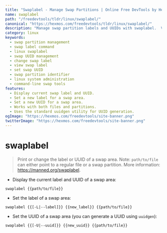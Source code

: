 ```yaml
---
title: "Swaplabel - Manage Swap Partitions | Online Free DevTools by Hexmos"
name: swaplabel
path: "/freedevtools/tldr/linux/swaplabel/"
canonical: "https://hexmos.com/freedevtools/tldr/linux/swaplabel/"
description: "Manage swap partition labels and UUIDs with swaplabel.  View, set, and change swap area identifiers easily. Free online tool, no registration required."
category: linux
keywords:
  - swap partition management
  - swap label command
  - linux swaplabel
  - swap UUID management
  - change swap label
  - view swap label
  - set swap UUID
  - swap partition identifier
  - linux system administration
  - command-line swap tools
features:
  - Display current swap label and UUID.
  - Set a new label for a swap area.
  - Set a new UUID for a swap area.
  - Works with both files and partitions.
  - Uses the standard uuidgen utility for UUID generation.
ogImage: "https://hexmos.com/freedevtools/site-banner.png"
twitterImage: "https://hexmos.com/freedevtools/site-banner.png"
---
```


# swaplabel

> Print or change the label or UUID of a swap area.
> Note: `path/to/file` can either point to a regular file or a swap partition.
> More information: <https://manned.org/swaplabel>.

- Display the current label and UUID of a swap area:

`swaplabel {{path/to/file}}`

- Set the label of a swap area:

`swaplabel {{[-L|--label]}} {{new_label}} {{path/to/file}}`

- Set the UUID of a swap area (you can generate a UUID using `uuidgen`):

`swaplabel {{[-U|--uuid]}} {{new_uuid}} {{path/to/file}}`
